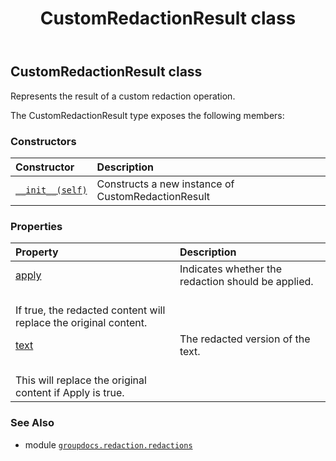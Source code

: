 ﻿---
title: CustomRedactionResult class
second_title: GroupDocs.Redaction for Python via .NET API References
description: 
type: docs
weight: 50
url: /groupdocs.redaction.redactions/customredactionresult/
is_root: false
---

## CustomRedactionResult class

Represents the result of a custom redaction operation.



The CustomRedactionResult type exposes the following members:

### Constructors
| Constructor | Description |
| :- | :- |
| [`__init__(self)`](/redaction/python-net/groupdocs.redaction.redactions/customredactionresult/__init__/#) | Constructs a new instance of CustomRedactionResult |


### Properties
| Property | Description |
| :- | :- |
| [apply](/redaction/python-net/groupdocs.redaction.redactions/customredactionresult/apply) | Indicates whether the redaction should be applied.<br/>If true, the redacted content will replace the original content. |
| [text](/redaction/python-net/groupdocs.redaction.redactions/customredactionresult/text) | The redacted version of the text.<br/>This will replace the original content if Apply is true. |



### See Also
* module [`groupdocs.redaction.redactions`](..)
